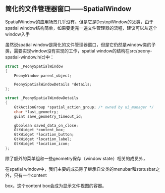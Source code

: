 ## 简化的文件管理器窗口——SpatialWindow

SpatialWindow的应用场景几乎没有，但是它是DestopWindow的父类，由于spatial window结构简单，如果要走完一遍文件管理器的流程，建议可以从这个window入手

虽然说spatial window是简化的文件管理器窗口，但是它仍然是window类的子类，需要实现window没有实现的工作，spatial window的结构在src/peony-spatial-window.h\(c\)中：

```c
struct _PeonySpatialWindow
{
    PeonyWindow parent_object;

    PeonySpatialWindowDetails *details;
};
```

```c
struct _PeonySpatialWindowDetails
{
    GtkActionGroup *spatial_action_group; /* owned by ui_manager */
    char *last_geometry;
    guint save_geometry_timeout_id;

    gboolean saved_data_on_close;
    GtkWidget *content_box;
    GtkWidget *location_button;
    GtkWidget *location_label;
    GtkWidget *location_icon;
};
```

除了额外的菜单组和一些geometry保存（window state）相关的成员外，

在spatial window中，我们主要的成员除了继承自父类的menubar和statusbar之外，只有一个content

box，这个content box会成为显示文件视图的容器。

